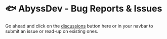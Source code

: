 # 🐟 AbyssDev - Bug Reports & Issues

Go ahead and click on the [discussions](https://github.com/orgs/abyssdev-net/discussions) button here or in your navbar to
submit an issue or read-up on existing ones.
